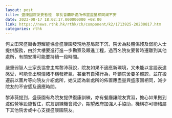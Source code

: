 ```yaml
---
layout: post
title: 盛康園院友要暫遷　家長會籲新處所佈置盡量相同減不安
date: 2023-08-17 18:02:17.000000000 +08:00
link: https://news.rthk.hk/rthk/ch/component/k2/1713925-20230817.htm
categories: rthk
---
```


何文田常盛街香港耀能協會盛康園發現地基局部下沉，院舍為肢體傷殘及弱能人士提供服務，由於大樓要進行進一步勘察及跟進工程，過百名院友要暫時遷離到其他處所，有關安排可能要持續一段時間。

嚴重弱智人士家長協會主席黎沛薇說，院友如果不適應新環境，又未能以言語表達感受，可能會出現情緒不穩發脾氣，甚至有自殘行為，呼籲院舍要多體諒，並在搬遷前以圖片等向院友介紹處所，她又認為新處所的佈置應盡量與盛康園相同，減少院友的不安感及適應時間。

黎沛薇提到，盛康園有為院友提供復康訓練，亦有餐廳讓院友實習，擔心如果搬到渡假營等設施暫住，院友訓練機會減少，期望政府加強人手協助，機構亦可聯絡屬下其他院舍或中心支援盛康園院友。
